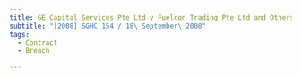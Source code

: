 ```yaml
---
title: GE Capital Services Pte Ltd v Fuelcon Trading Pte Ltd and Others (Fuji Xerox Singapore Pte 
subtitle: "[2008] SGHC 154 / 18\_September\_2008"
tags:
  - Contract
  - Breach

---
```


